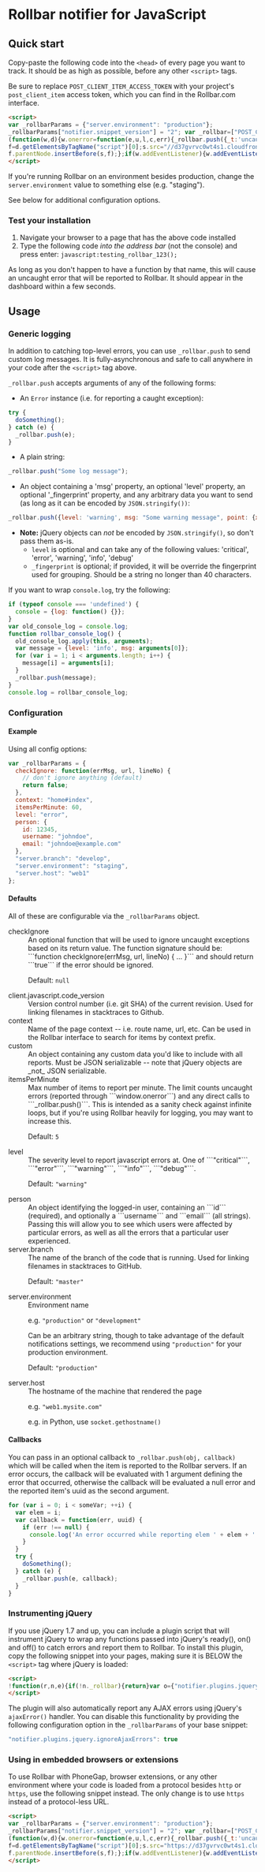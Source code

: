 # Rollbar notifier for JavaScript

<!-- Sub:[TOC] -->

## Quick start

Copy-paste the following code into the ```<head>``` of every page you want to track. It should be as high as possible, before any other ```<script>``` tags.

<!-- RemoveNextIfProject -->
Be sure to replace ```POST_CLIENT_ITEM_ACCESS_TOKEN``` with your project's ```post_client_item``` access token, which you can find in the Rollbar.com interface.

<!-- EditableTextAreaStart -->
<!-- RemoveNext -->
```html
<script>
var _rollbarParams = {"server.environment": "production"};
_rollbarParams["notifier.snippet_version"] = "2"; var _rollbar=["POST_CLIENT_ITEM_ACCESS_TOKEN", _rollbarParams]; var _ratchet=_rollbar;
(function(w,d){w.onerror=function(e,u,l,c,err){_rollbar.push({_t:'uncaught',e:e,u:u,l:l,c:c,err:err});};var i=function(){var s=d.createElement("script");var 
f=d.getElementsByTagName("script")[0];s.src="//d37gvrvc0wt4s1.cloudfront.net/js/1/rollbar.min.js";s.async=!0;
f.parentNode.insertBefore(s,f);};if(w.addEventListener){w.addEventListener("load",i,!1);}else{w.attachEvent("onload",i);}})(window,document);
</script>
```
<!-- RemovePrev -->
<!-- EditableTextAreaEnd -->

If you're running Rollbar on an environment besides production, change the ```server.environment``` value to something else (e.g. "staging").
  
See below for additional configuration options.
  
### Test your installation

1. Navigate your browser to a page that has the above code installed
2. Type the following code *into the address bar* (not the console) and press enter: ```javascript:testing_rollbar_123();```

As long as you don't happen to have a function by that name, this will cause an uncaught error that will be reported to Rollbar. It should appear in the dashboard within a few seconds.

## Usage

### Generic logging

In addition to catching top-level errors, you can use ```_rollbar.push``` to send custom log messages. It is fully-asynchronous and safe to call anywhere in your code after the ```<script>``` tag above.
  
```_rollbar.push``` accepts arguments of any of the following forms:

- An ```Error``` instance (i.e. for reporting a caught exception):

```javascript
try {
  doSomething();
} catch (e) {
  _rollbar.push(e);
}
```

- A plain string:

```javascript
_rollbar.push("Some log message");
```

- An object containing a 'msg' property, an optional 'level' property, an optional '_fingerprint' property, and any arbitrary data you want to send (as long as it can be encoded by ```JSON.stringify())```:

```javascript
_rollbar.push({level: 'warning', msg: "Some warning message", point: {x: 5, y: 10}});
```

  - **Note:** jQuery objects can _not_ be encoded by ```JSON.stringify()```, so don't pass them as-is.
    - ```level``` is optional and can take any of the following values: 'critical', 'error', 'warning', 'info', 'debug'
    - ```_fingerprint``` is optional; if provided, it will be override the fingerprint used for grouping. Should be a string no longer than 40 characters.


If you want to wrap ```console.log```, try the following:

```javascript
if (typeof console === 'undefined') {
  console = {log: function() {}};
}
var old_console_log = console.log;
function rollbar_console_log() {
  old_console_log.apply(this, arguments);
  var message = {level: 'info', msg: arguments[0]};
  for (var i = 1; i < arguments.length; i++) {
    message[i] = arguments[i];
  }
  _rollbar.push(message);
}
console.log = rollbar_console_log;
```
    
### Configuration

#### Example

Using all config options:

```javascript
var _rollbarParams = {
  checkIgnore: function(errMsg, url, lineNo) {
    // don't ignore anything (default)
    return false;
  },
  context: "home#index",
  itemsPerMinute: 60,
  level: "error",
  person: {
    id: 12345,
    username: "johndoe",
    email: "johndoe@example.com"
  },
  "server.branch": "develop",
  "server.environment": "staging",
  "server.host": "web1"
};
```

#### Defaults

  All of these are configurable via the ```_rollbarParams``` object.
    
  <dl>
  <dt>checkIgnore</dt>
  <dd>An optional function that will be used to ignore uncaught exceptions based on its return value. The function signature should be: ```function checkIgnore(errMsg, url, lineNo) { ... }``` and should return ```true``` if the error should be ignored.

Default: ```null```

  </dd>
  <dt>client.javascript.code_version</dt>
  <dd>Version control number (i.e. git SHA) of the current revision. Used for linking filenames in stacktraces to Github.
  </dd>
  <dt>context</dt>
  <dd>Name of the page context -- i.e. route name, url, etc. Can be used in the Rollbar interface to search for items by context prefix.
  </dd>
  <dt>custom</dt>
  <dd>An object containing any custom data you'd like to include with all reports. Must be JSON serializable -- note that jQuery objects are _not_ JSON serializable.
  </dd>
  <dt>itemsPerMinute</dt>
  <dd>Max number of items to report per minute. The limit counts uncaught errors (reported through ```window.onerror```) and any direct calls to ```_rollbar.push()```. This is intended as a sanity check against infinite loops, but if you're using Rollbar heavily for logging, you may want to increase this.
  
Default: ```5```

  </dd>
  <dt>level</dt>
  <dd>The severity level to report javascript errors at. One of ```"critical"```, ```"error"```, ```"warning"```, ```"info"```, ```"debug"```.

Default: ```"warning"```

  </dd>
  <dt>person</dt>
  <dd>An object identifying the logged-in user, containing an ```id``` (required), and optionally a ```username``` and ```email``` (all strings). Passing this will allow you to see which users were affected by particular errors, as well as all the errors that a particular user experienced.
  </dd>
  <dt>server.branch</dt>
  <dd>The name of the branch of the code that is running. Used for linking filenames in stacktraces to GitHub.
  
Default: ```"master"```

  </dd>
  <dt>server.environment</dt>
  <dd>Environment name

e.g. ```"production"``` or ```"development"```

Can be an arbitrary string, though to take advantage of the default notifications settings, we recommend using ```"production"``` for your production environment.

Default: ```"production"```

  </dd>
  <dt>server.host</dt>
  <dd>The hostname of the machine that rendered the page

e.g. ```"web1.mysite.com"```

e.g. in Python, use ```socket.gethostname()```

  </dd>
  </dl>

#### Callbacks

You can pass in an optional callback to ```_rollbar.push(obj, callback)``` which will be called when the item is reported to the Rollbar servers. If an error occurs, the callback will be evaluated with 1 argument defining the error that occurred, otherwise the callback will be evaluated a null error and the reported item's uuid as the second argument.

```javascript
for (var i = 0; i < someVar; ++i) {
  var elem = i;
  var callback = function(err, uuid) {
    if (err !== null) {
      console.log('An error occurred while reporting elem ' + elem + ' to Rollbar, ' + err);
    }
  }
  try {
    doSomething();
  } catch (e) {
    _rollbar.push(e, callback);
  }
}
```
  
### Instrumenting jQuery

If you use jQuery 1.7 and up, you can include a plugin script that will instrument jQuery to wrap any functions passed into jQuery's ready(), on() and off() to catch errors and report them to Rollbar. To install this plugin, copy the following snippet into your pages, making sure it is BELOW the `<script>` tag where jQuery is loaded:

<!-- EditableTextAreaStart -->
<!-- RemoveNext -->
```html
<script>
!function(r,n,e){if(!n._rollbar){return}var o={"notifier.plugins.jquery.version":"0.0.4"};n._rollbar.push({_rollbarParams:o});var t=function(r){if(n.console){n.console.log(r.message+" [reported to Rollbar]")}};r(e).ajaxError(function(r,e,o,t){var u=e.status;var a=o.url;n._rollbar.push({level:"warning",msg:"jQuery ajax error for url "+a,jquery_status:u,jquery_url:a,jquery_thrown_error:t,jquery_ajax_error:true})});var u=r.fn.ready;r.fn.ready=function(r){return u.call(this,function(){try{r()}catch(e){n._rollbar.push(e);t(e)}})};var a={};var l=r.fn.on;r.fn.on=function(r,e,o,u,f){var i=function(r){var e=function(){try{return r.apply(this,arguments)}catch(e){n._rollbar.push(e);t(e);return null}};a[r]=e;return e};if(e&&typeof e==="function"){e=i(e)}else if(o&&typeof o==="function"){o=i(o)}else if(u&&typeof u==="function"){u=i(u)}return l.call(this,r,e,o,u,f)};var f=r.fn.off;r.fn.off=function(r,n,e){if(n&&typeof n==="function"){n=a[n];delete a[n]}else{e=a[e];delete a[e]}return f.call(this,r,n,e)}}(jQuery,window,document);
</script>
```
<!-- RemovePrev -->
<!-- EditableTextAreaEnd -->

The plugin will also automatically report any AJAX errors using jQuery's `ajaxError()` handler. You can disable this functionality by providing the following configuration option in the `_rollbarParams` of your base snippet:
```javascript
"notifier.plugins.jquery.ignoreAjaxErrors": true
```

### Using in embedded browsers or extensions

To use Rollbar with PhoneGap, browser extensions, or any other environment where your code is loaded from a protocol besides ```http``` or ```https```, use the following snippet instead. The only change is to use ```https``` instead of a protocol-less URL.

<!-- EditableTextAreaStart -->
<!-- RemoveNext -->
```html
<script>
var _rollbarParams = {"server.environment": "production"};
_rollbarParams["notifier.snippet_version"] = "2"; var _rollbar=["POST_CLIENT_ITEM_ACCESS_TOKEN", _rollbarParams]; var _ratchet=_rollbar;
(function(w,d){w.onerror=function(e,u,l,c,err){_rollbar.push({_t:'uncaught',e:e,u:u,l:l,c:c,err:err});};var i=function(){var s=d.createElement("script");var 
f=d.getElementsByTagName("script")[0];s.src="https://d37gvrvc0wt4s1.cloudfront.net/js/1/rollbar.min.js";s.async=!0;
f.parentNode.insertBefore(s,f);};if(w.addEventListener){w.addEventListener("load",i,!1);}else{w.attachEvent("onload",i);}})(window,document);
</script>
```
<!-- RemovePrev -->
<!-- EditableTextAreaEnd -->

